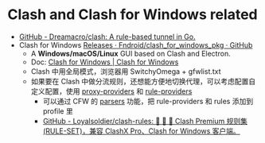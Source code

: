 # Clash and Clash for Windows related

- [GitHub - Dreamacro/clash: A rule-based tunnel in Go.](https://github.com/Dreamacro/clash)
- Clash for Windows [Releases · Fndroid/clash_for_windows_pkg · GitHub](https://github.com/Fndroid/clash_for_windows_pkg/releases)
  - A **Windows/macOS/Linux** GUI based on Clash and Electron.
  - Doc: [Clash for Windows | Clash for Windows](https://docs.cfw.lbyczf.com/)
  - Clash 中用全局模式，浏览器用 SwitchyOmega + gfwlist.txt
  - 如果要在 Clash 中做分流规则，还想能方便地切换代理，可以考虑配置自定义配置，使用 [proxy-providers](https://github.com/Dreamacro/clash/wiki/configuration#proxy-providers) 和 [rule-providers](https://github.com/Dreamacro/clash/wiki/premium-core-features#rule-providers)
    - 可以通过 CFW 的 [parsers](https://docs.cfw.lbyczf.com/contents/parser.html) 功能，把 rule-providers 和 rules 添加到 profile 里
    - [GitHub - Loyalsoldier/clash-rules: 🦄️ 🎃 👻 Clash Premium 规则集(RULE-SET)，兼容 ClashX Pro、Clash for Windows 客户端。](https://github.com/Loyalsoldier/clash-rules)
